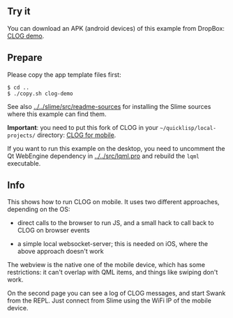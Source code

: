 
Try it
------

You can download an APK (android devices) of this example from DropBox:
[CLOG demo](https://www.dropbox.com/s/h5wy57niq4g12ec/CLOG-demo.apk?dl=0).



Prepare
-------

Please copy the app template files first:
```
$ cd ..
$ ./copy.sh clog-demo
```

See also [../../slime/src/readme-sources](../../slime/src/readme-sources.md)
for installing the Slime sources where this example can find them.

**Important**: you need to put this fork of CLOG in your
`~/quicklisp/local-projects/` directory:
[CLOG for mobile](https://github.com/pls153/clog).

If you want to run this example on the desktop, you need to uncomment the Qt
WebEngine dependency in [../../src/lqml.pro](../../src/lqml.pro) and rebuild
the `lqml` executable.



Info
----

This shows how to run CLOG on mobile. It uses two different approaches,
depending on the OS:

* direct calls to the browser to run JS, and a small hack to call back to CLOG
  on browser events

* a simple local websocket-server; this is needed on iOS, where the above
  approach doesn't work

The webview is the native one of the mobile device, which has some
restrictions: it can't overlap with QML items, and things like swiping don't
work.

On the second page you can see a log of CLOG messages, and start Swank from the
REPL. Just connect from Slime using the WiFi IP of the mobile device.
